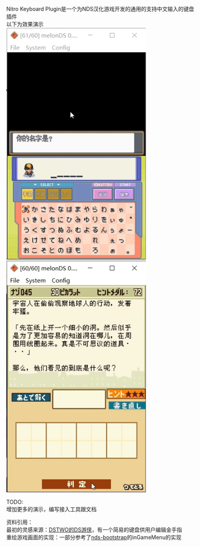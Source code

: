 Nitro Keyboard Plugin是一个为NDS汉化游戏开发的通用的支持中文输入的键盘插件  
以下为效果演示  
![效果演示_心金](preview/preview_hg.gif)  
![效果演示_雷顿](preview/preview_layton.gif)  

TODO:  
增加更多的演示，编写接入工具跟文档  

资料引用：  
最初的灵感来源：[DSTWO的DS游侠](http://chn.supercard.sc/manual/dstwo/dsyx.htm)，有一个简易的键盘供用户编辑金手指  
重绘游戏画面的实现：一部分参考了[nds-bootstrap](https://github.com/DS-Homebrew/nds-bootstrap)的inGameMenu的实现  

